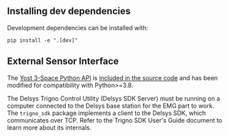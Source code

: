 ## Installing dev dependencies
Development dependencies can be installed with:
```commandline
pip install -e ".[dev]"
```

## External Sensor Interface

The [Yost 3-Space Python API](https://yostlabs.com/3-space-application-programming-interface/) is [included in the source code](https://github.com/SeanezLab/BoMI-StartReact/tree/main/threespace_api) and has been modified for compatibility with Python>=3.8.

The Delsys Trigno Control Utility (Delsys SDK Server) must be running on a computer connected to the Delsys base station for the EMG part to work. The `trigno_sdk` package implements a client to the Delsys SDK, which communicates over TCP. Refer to the Trigno SDK User's Guide document to learn more about its internals.
